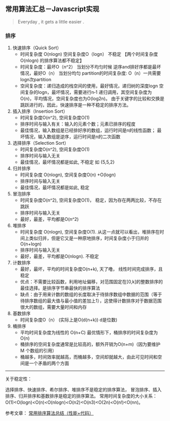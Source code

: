 ## 常用算法汇总－Javascript实现
> Everyday , it gets a little easier .


### 排序
1. 快速排序（Quick Sort）
   	- 时间复杂度 O(nlogn) 空间复杂度O（logn） 不稳定 【两个时间复杂度O(nlogn) 的排序算法都不稳定】
   	- 时间复杂度：最坏O（n^2） 当划分不均匀时候 逆序and排好序都是最坏情况，最好O（n） 当划分均匀
partition的时间复杂度: O（n）一共需要logn次partition
   	- 空间复杂度：递归造成的栈空间的使用，最好情况，递归树的深度logn 空间复杂的logn，最坏情况，需要进行n‐1 递归调用，其空间复杂度为 O(n)，平均情况，空间复杂度也为O(log2n)。
由于关键字的比较和交换是跳跃进行的，因此，快速排序是一种不稳定的排序方法。
2. 插入排序（Insertion Sort）
    - 时间复杂度O(n^2), 空间复杂度O(1)
    - 排序时间与输入有关：输入的元素个数；元素已排序的程度
    - 最佳情况，输入数组是已经排好序的数组，运行时间是n的线性函数； 最坏情况，输入数组是逆序，运行时间是n的二次函数
3. 选择排序（Selection Sort）
     - 时间复杂度O(n^2), 空间复杂度O(1)
     - 排序时间与输入无关
     - 最佳情况，最坏情况都是如此, 不稳定 如 {5,5,2}
4. 归并排序
	- 时间复杂度 O(nlogn), 空间复杂度O(n) +O(logn)
	- 排序时间与输入无关
	- 最佳情况，最坏情况都是如此, 稳定
5. 冒泡排序
	- 时间复杂度O(n^2), 空间复杂度O(1)， 稳定，因为存在两两比较，不存在跳跃
	- 排序时间与输入无关
	- 最好，最差，平均都是O(n^2)
6. 堆排序
	- 时间复杂度 O(nlogn), 空间复杂度O(1). 从这一点就可以看出，堆排序在时间上类似归并，但是它又是一种原地排序，时间复杂度小于归并的O(n+logn)
	- 排序时间与输入无关
	- 最好，最差，平均都是O(nlogn). 不稳定
7. 计数排序
	- 最好，最坏，平均的时间复杂度O(n+k), 天了噜， 线性时间完成排序，且稳定
	- 优点：不需要比较函数，利用地址偏移，对范围固定在[0,k]的整数排序的最佳选择。是排序字节串最快的排序算法
	- 缺点：由于用来计数的数组的长度取决于待排序数组中数据的范围（等于待排序数组的最大值与最小值的差加上1），这使得计数排序对于数据范围很大的数组，需要大量时间和内存
8. 基数排序
	- 时间复杂度O（n） (实际上是O(d(n+k)) d是位数)
9. 桶排序
	- 平均时间复杂度为线性的 O(n+C) 最优情形下，桶排序的时间复杂度为O(n)
	- 桶排序的空间复杂度通常是比较高的，额外开销为O(n+m)（因为要维护 M 个数组的引用）
	- 桶越多，时间效率就越高，而桶越多，空间却就越大，由此可见时间和空间是一个矛盾的两个方面

-------
关于稳定性：

选择排序、快速排序、希尔排序、堆排序不是稳定的排序算法，
冒泡排序、插入排序、归并排序和基数排序是稳定的排序算法。
常用时间复杂度的大小关系：O(1)<O(logn)<O(n)<O(nlogn)<O(n2)<O(n3)<O(2n)<O(n!)<O(nn)。

参考文章： [常用排序算法总结（性能+代码）](https://segmentfault.com/a/1190000002595152)